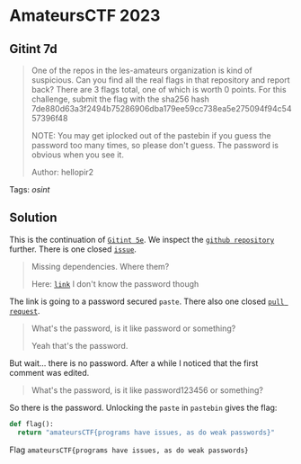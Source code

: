 # AmateursCTF 2023

## Gitint 7d

> One of the repos in the les-amateurs organization is kind of suspicious. Can you find all the real flags in that repository and report back? There are 3 flags total, one of which is worth 0 points. For this challenge, submit the flag with the sha256 hash 7de880d63a3f2494b75286906dba179ee59cc738ea5e275094f94c5457396f48
>
> NOTE:
> You may get iplocked out of the pastebin if you guess the password too many times, so please don't guess. The password is obvious when you see it.
>
>  Author: hellopir2
>

Tags: _osint_

## Solution
This is the continuation of [`Gitint 5e`](../gitint_5e/README.md). We inspect the [`github repository`](https://github.com/les-amateurs/more-CTFd-mods) further. There is one closed [`issue`](https://github.com/les-amateurs/more-CTFd-mods/issues/1).

> Missing dependencies. Where them?
>
> Here: [`link`](https://pastebin.com/VeTDwT09)
> I don't know the password though

The link is going to a password secured `paste`. There also one closed [`pull request`](https://github.com/les-amateurs/more-CTFd-mods/pull/2).

> What's the password, is it like password or something?
>
> Yeah that's the password.

But wait... there is no password. After a while I noticed that the first comment was edited.

> What's the password, is it like password123456 or something?

So there is the password. Unlocking the `paste` in `pastebin` gives the flag:

```python
def flag():
  return "amateursCTF{programs have issues, as do weak passwords}"
```

Flag `amateursCTF{programs have issues, as do weak passwords}`
